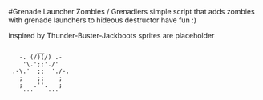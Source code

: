#Grenade Launcher Zombies / Grenadiers
simple script that adds zombies with grenade launchers to hideous destructor
have fun :)

inspired by Thunder-Buster-Jackboots
sprites are placeholder

```
        __
   -. (/)(/) .- 
    '\.';;'./'  
 .-\.'  ;;  './-.
   ;    ;;    ;  
   ;   .''.   ;  
    '''    '''
```
